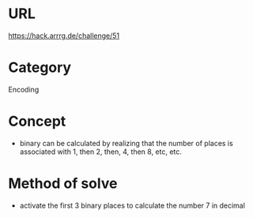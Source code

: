 # URL
https://hack.arrrg.de/challenge/51
# Category
Encoding
# Concept
* binary can be calculated by realizing that the number of places is associated with 1, then 2, then, 4, then 8, etc, etc.
# Method of solve
* activate the first 3 binary places to calculate the number 7 in decimal
